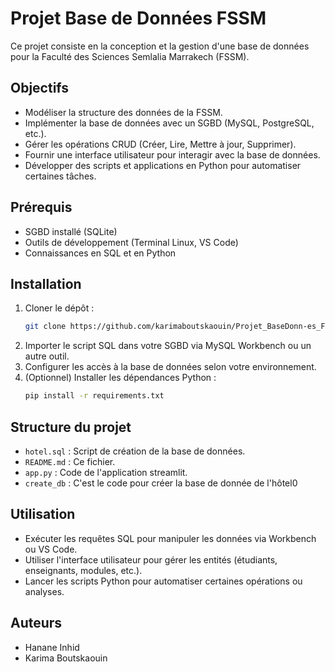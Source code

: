 # Projet Base de Données FSSM
Ce projet consiste en la conception et la gestion d'une base de données pour la Faculté des Sciences Semlalia Marrakech (FSSM).
## Objectifs
- Modéliser la structure des données de la FSSM.
- Implémenter la base de données avec un SGBD (MySQL, PostgreSQL, etc.).
- Gérer les opérations CRUD (Créer, Lire, Mettre à jour, Supprimer).
- Fournir une interface utilisateur pour interagir avec la base de données.
- Développer des scripts et applications en Python pour automatiser certaines tâches.
## Prérequis
- SGBD installé (SQLite)
- Outils de développement (Terminal Linux, VS Code)
- Connaissances en SQL et en Python
## Installation
1. Cloner le dépôt :
    ```bash
    git clone https://github.com/karimaboutskaouin/Projet_BaseDonn-es_FSSM.git
    ```
2. Importer le script SQL dans votre SGBD via MySQL Workbench ou un autre outil.
3. Configurer les accès à la base de données selon votre environnement.
4. (Optionnel) Installer les dépendances Python :
    ```bash
    pip install -r requirements.txt
    ```
## Structure du projet
- `hotel.sql` : Script de création de la base de données.
- `README.md` : Ce fichier.
- `app.py` : Code de l'application streamlit.
- `create_db` : C'est le code pour créer la base de donnée de l'hôtel0
## Utilisation
- Exécuter les requêtes SQL pour manipuler les données via Workbench ou VS Code.
- Utiliser l'interface utilisateur pour gérer les entités (étudiants, enseignants, modules, etc.).
- Lancer les scripts Python pour automatiser certaines opérations ou analyses.

## Auteurs


- Hanane Inhid
- Karima Boutskaouin

